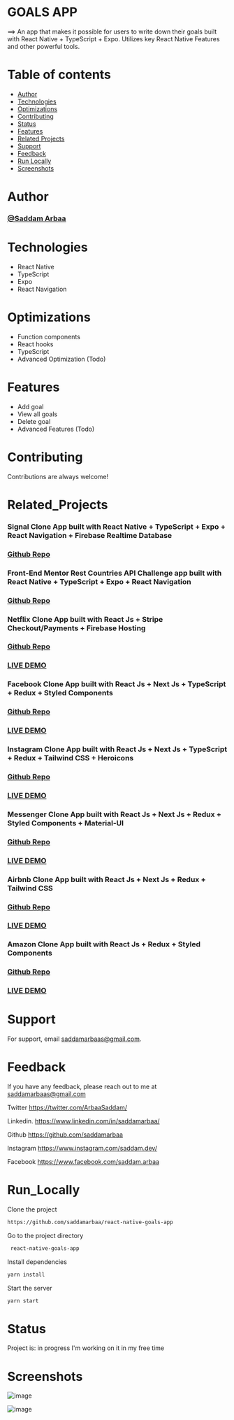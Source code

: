 # GOALS APP
==> An app that makes it possible for users to write down their goals built with React Native + TypeScript + Expo. 
Utilizes key React Native Features and other powerful tools.


# Table of contents
- [Author](#Author)
- [Technologies](#Technologies)
- [Optimizations](#Optimizations)
- [Contributing](#Contributing)
- [Status](#status)
- [Features](#Features)
- [Related Projects](#Related_Projects)
- [Support](#Support)
- [Feedback](#Feedback)
- [Run Locally](#Run_Locally)
- [Screenshots](#Screenshots)

# Author

### <a href="https://github.com/saddamarbaa">@Saddam Arbaa</a>

# Technologies

- React Native
- TypeScript
- Expo
- React Navigation

# Optimizations
- Function components
- React hooks
- TypeScript
- Advanced Optimization (Todo)

# Features

- Add goal
- View all goals
- Delete goal
- Advanced Features (Todo)



# Contributing

Contributions are always welcome!

# Related_Projects


### Signal Clone App built with React Native + TypeScript + Expo + React Navigation + Firebase Realtime Database 
### <a href="https://github.com/saddamarbaa/signal-clone-app-reactnative-typescript"> Github Repo </a>

### Front-End Mentor Rest Countries API Challenge app built with React Native + TypeScript + Expo + React Navigation
### <a href="https://github.com/saddamarbaa/rest-countries-app-reactnative-typescript"> Github Repo </a>


###  Netflix Clone App built with React Js + Stripe Checkout/Payments + Firebase Hosting

###  <a href="https://github.com/saddamarbaa/netflix-clone-react"> Github Repo </a>
###  <a href="https://netflix-clone-80070.web.app/">LIVE DEMO</a> 

### Facebook Clone App built with React Js + Next Js + TypeScript + Redux + Styled Components

### <a href="https://github.com/saddamarbaa/facebook-clone-app-nex-js"> Github Repo </a>

### <a href="https://facebook-clone-app-nex-js.vercel.app/">LIVE DEMO</a>

### Instagram Clone App built with React Js + Next Js + TypeScript + Redux + Tailwind CSS + Heroicons

### <a href="https://github.com/saddamarbaa/Instagram-clone-app-nex-js"> Github Repo </a>

### <a href="https://instagram-clone-app-nex-js.vercel.app/">LIVE DEMO</a>

### Messenger Clone App built with React Js + Next Js + Redux + Styled Components + Material-UI

### <a href="https://github.com/saddamarbaa/messenger-clone-app-nex-js"> Github Repo </a>

### <a href="https://messenger-clone-app-nex-js.vercel.app/">LIVE DEMO</a>

### Airbnb Clone App built with React Js + Next Js + Redux + Tailwind CSS

### <a href="https://github.com/saddamarbaa/airbnb-clone-app-nex-js"> Github Repo </a>

### <a href="https://airbnb-clone-app-nex-js.vercel.app/">LIVE DEMO</a>

### Amazon Clone App built with React Js + Redux + Styled Components

### <a href="https://github.com/saddamarbaa/amazon-clone-app"> Github Repo </a>

### <a href="https://amazoon-clone-app.web.app/">LIVE DEMO</a>


# Support

For support, email saddamarbaas@gmail.com.

# Feedback

If you have any feedback, please reach out to me at saddamarbaas@gmail.com

Twitter
https://twitter.com/ArbaaSaddam/

Linkedin.
https://www.linkedin.com/in/saddamarbaa/

Github
https://github.com/saddamarbaa

Instagram
https://www.instagram.com/saddam.dev/

Facebook
https://www.facebook.com/saddam.arbaa

# Run_Locally

Clone the project

```bash
https://github.com/saddamarbaa/react-native-goals-app
```

Go to the project directory

```bash
 react-native-goals-app
```

Install dependencies

```bash
yarn install
```

Start the server

```bash
yarn start
```


# Status

Project is: in progress I'm working on it in my free time


# Screenshots

![image](https://user-images.githubusercontent.com/51326421/173173443-b3ee2ff6-b978-42bf-b160-2387b5669c0e.png)


![image](https://user-images.githubusercontent.com/51326421/173173510-83085973-3859-43cc-ae13-61e5c7ac2748.png)


